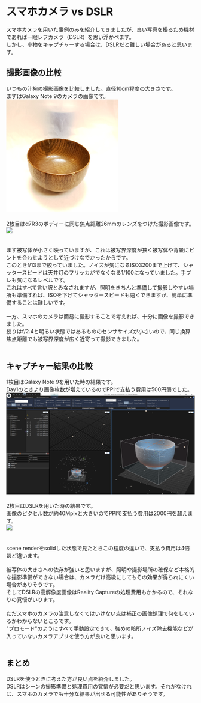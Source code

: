 # スマホカメラ vs DSLR
スマホカメラを用いた事例のみを紹介してきましたが、良い写真を撮るため機材であれば一眼レフカメラ（DSLR）を思い浮かべます。<br>
しかし、小物をキャプチャーする場合は、DSLRだと難しい場合があると思います。<br>

## 撮影画像の比較
いつもの汁椀の撮影画像を比較しました。直径10cm程度の大きさです。<br>
まずはGalaxy Note 9のカメラの画像です。<br>
<img src="https://github.com/nakanomuramoto/AdventCalendar2020MJ/blob/main/images/Day6a_2_201118_075057.jpg" width="300"><br><br>
2枚目はα7R3のボディーに同じ焦点距離26mmのレンズをつけた撮影画像です。<br>
<img src="https://github.com/nakanomuramoto/AdventCalendar2020MJ/blob/main/images/Day6a_1_201124_07144.JPG" width="300"><br><br>

まず被写体が小さく映っていますが、これは被写界深度が狭く被写体や背景にピントを合わせようとして近づけなでかったからです。<br>
このときf/13まで絞っていました。ノイズが気になるISO3200まで上げて、シャッタースピードは天井灯のフリッカがでなくなる1/100になっていました。手ブレも気になるレベルです。<br>
これはすべて言い訳とみなされますが、照明をきちんと準備して撮影しやすい場所も準備すれば、ISOを下げてシャッタースピードも速くできますが、簡単に準備することは難しいです。<br>
<br>
一方、スマホのカメラは簡易に撮影することで考えれば、十分に画像を撮影できました。<br>
絞りはf/2.4と明るい状態ではあるもののセンササイズが小さいので、同じ換算焦点距離でも被写界深度が広く近寄って撮影できました。<br>
<br>
## キャプチャー結果の比較
1枚目はGalaxy Note 9を用いた時の結果です。<br>
Day1のときより画像枚数が増えているのでPPIで支払う費用は500円弱でした。<br>
<img src="https://github.com/nakanomuramoto/AdventCalendar2020MJ/blob/main/images/Day6a_3.png" width="600"><br><br>
2枚目はDSLRを用いた時の結果です。<br>
画像のピクセル数が約40Mpixと大きいのでPPIで支払う費用は2000円を超えます。<br>
<img src="https://github.com/nakanomuramoto/AdventCalendar2020MJ/blob/main/images/Day6a_4.png" width="600"><br><br>
<br>
scene renderをsolidした状態で見たときこの程度の違いで、支払う費用は4倍ほど違います。<br>
<br>
被写体の大きさへの依存が強いと思いますが、照明や撮影場所の確保など本格的な撮影準備ができない場合は、カメラだけ高級にしてもその効果が得られにくい場合がありそうです。<br>
そしてDSLRの高解像度画像はReality Captureの処理費用もかかるので、それなりの覚悟がいります。<br><br>
ただスマホのカメラの注意しなくてはいけない点は補正の画像処理で何をしているかわからないところです。<br>
"プロモード"のようにすべて手動設定できて、強めの暗所ノイズ除去機能などが入っていないカメラアプリを使う方が良いと思います。<br>
<br>
## まとめ
DSLRを使うときに考えた方が良い点を紹介しました。<br>
DSLRはシーンの撮影準備と処理費用の覚悟が必要だと思います。それがなければ、スマホのカメラでも十分な結果が出せる可能性がありそうです。<br>
<br>
